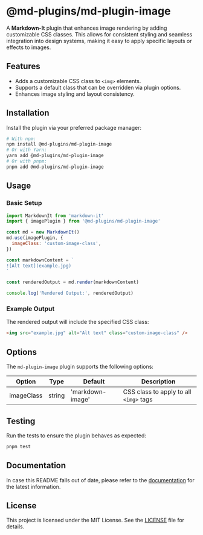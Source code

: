 # @md-plugins/md-plugin-image

A **Markdown-It** plugin that enhances image rendering by adding customizable CSS classes. This allows for consistent styling and seamless integration into design systems, making it easy to apply specific layouts or effects to images.

## Features

- Adds a customizable CSS class to `<img>` elements.
- Supports a default class that can be overridden via plugin options.
- Enhances image styling and layout consistency.

## Installation

Install the plugin via your preferred package manager:

```bash
# With npm:
npm install @md-plugins/md-plugin-image
# Or with Yarn:
yarn add @md-plugins/md-plugin-image
# Or with pnpm:
pnpm add @md-plugins/md-plugin-image
```

## Usage

### Basic Setup

```js
import MarkdownIt from 'markdown-it'
import { imagePlugin } from '@md-plugins/md-plugin-image'

const md = new MarkdownIt()
md.use(imagePlugin, {
  imageClass: 'custom-image-class',
})

const markdownContent = `
![Alt text](example.jpg)
`

const renderedOutput = md.render(markdownContent)

console.log('Rendered Output:', renderedOutput)
```

### Example Output

The rendered output will include the specified CSS class:

```html
<img src="example.jpg" alt="Alt text" class="custom-image-class" />
```

## Options

The `md-plugin-image` plugin supports the following options:

| Option     | Type   | Default          | Description                            |
| ---------- | ------ | ---------------- | -------------------------------------- |
| imageClass | string | 'markdown-image' | CSS class to apply to all `<img>` tags |

## Testing

Run the tests to ensure the plugin behaves as expected:

```bash
pnpm test
```

## Documentation

In case this README falls out of date, please refer to the [documentation](https://md-plugins.netlify.app/md-plugins/image/overview) for the latest information.

## License

This project is licensed under the MIT License. See the [LICENSE](LICENSE.md) file for details.
